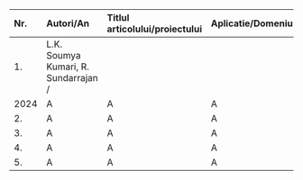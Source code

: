 | Nr. | Autori/An | Titlul articolului/proiectului | Aplicatie/Domeniu | Tehnologii utilizate | Metodologie/Abordare | Rezultate | Limitari | Comentarii suplimentare | 
| :--- | :--- | :--- | :--- | :--- | :--- | :--- | :--- | :--- |
| 1. | L.K. Soumya Kumari, R. Sundarrajan / 
2024 | A | A | A | A | A | A | A |
| 2. | A | A | A | A | A | A | A | A |
| 3. | A | A | A | A | A | A | A | A |
| 4. | A | A | A | A | A | A | A | A |
| 5. | A | A | A | A | A | A | A | A |
